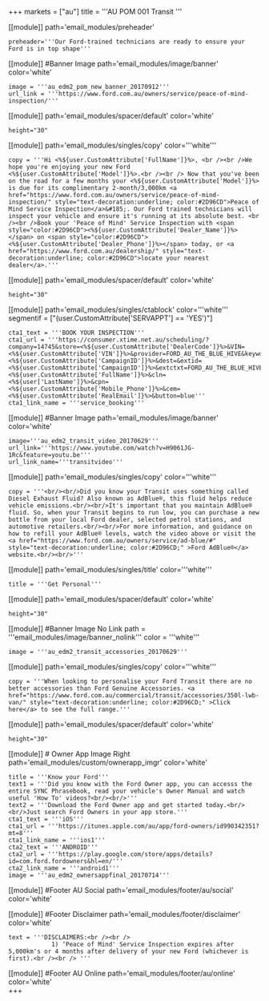 +++
markets = ["au"]
title = '''AU POM 001 Transit '''

[[module]]
path='email_modules/preheader'

	preheader='''Our Ford-trained technicians are ready to ensure your Ford is in top shape'''

[[module]] #Banner Image
path='email_modules/image/banner'
color='white'


	image = '''au_edm2_pom_new_banner_20170912'''
	url_link = '''https://www.ford.com.au/owners/service/peace-of-mind-inspection/'''

    
[[module]]
path='email_modules/spacer/default'
color='white'

	height="30"
    
[[module]]
path='email_modules/singles/copy'
color='''white'''

	copy = '''Hi <%${user.CustomAttribute['FullName']}%>, <br /><br />We hope you're enjoying your new Ford <%${user.CustomAttribute['Model']}%>.<br /><br /> Now that you've been on the road for a few months your <%${user.CustomAttribute['Model']}%> is due for its complimentary 2-month/3,000km <a href="https://www.ford.com.au/owners/service/peace-of-mind-inspection/" style="text-decoration:underline; color:#2D96CD">Peace of Mind Service Inspection</a>&#185;. Our Ford trained technicians will inspect your vehicle and ensure it's running at its absolute best. <br /><br />Book your 'Peace of Mind' Service Inspection with <span style="color:#2D96CD"><%${user.CustomAttribute['Dealer_Name']}%></span> on <span style="color:#2D96CD"><%${user.CustomAttribute['Dealer_Phone']}%></span> today, or <a href="https://www.ford.com.au/dealership/" style="text-decoration:underline; color:#2D96CD">locate your nearest dealer</a>.'''

[[module]]
path='email_modules/spacer/default'
color='white'

	height="30"

[[module]]
path='email_modules/singles/ctablock'
color='''white'''
segmentif = ["(user.CustomAttribute['SERVAPPT'] == 'YES')"]

	cta1_text = '''BOOK YOUR INSPECTION'''
	cta1_url = '''https://consumer.xtime.net.au/scheduling/?company=14745&store=<%${user.CustomAttribute['DealerCode']}%>&VIN=<%${user.CustomAttribute['VIN']}%>&provider=FORD_AU_THE_BLUE_HIVE&keyword=<%${user.CustomAttribute['CampaignID']}%>&dest=&extid=<%${user.CustomAttribute['CampaignID']}%>&extctxt=FORD_AU_THE_BLUE_HIVE&cfn=<%${user.CustomAttribute['FullName']}%>&cln=<%${user['LastName']}%>&cpn=<%${user.CustomAttribute['Mobile_Phone']}%>&cem=<%${user.CustomAttribute['RealEmail']}%>&button=blue'''
	cta1_link_name = '''service_booking'''

[[module]] #Banner Image
path='email_modules/image/banner'
color='white'

	image='''au_edm2_transit_video_20170629'''
	url_link='''https://www.youtube.com/watch?v=H9061JG-1Rc&feature=youtu.be'''
	url_link_name='''transitvideo'''
    
[[module]]
path='email_modules/singles/copy'
color='''white'''

	copy = '''<br/><br/>Did you know your Transit uses something called Diesel Exhaust Fluid? Also known as AdBlue®, this fluid helps reduce vehicle emissions.<br/><br/>It's important that you maintain AdBlue® fluid. So, when your Transit begins to run low, you can purchase a new bottle from your local Ford dealer, selected petrol stations, and automotive retailers.<br/><br/>For more information, and guidance on how to refill your AdBlue® levels, watch the video above or visit the <a href="https://www.ford.com.au/owners/service/ad-blue/#" style="text-decoration:underline; color:#2D96CD;" >Ford AdBlue®</a> website.<br/><br/>'''  
    
[[module]]
path='email_modules/singles/title'
color='''white'''

	title = '''Get Personal'''   

[[module]]
path='email_modules/spacer/default'
color='white'

	height="30"
    
[[module]] #Banner Image No Link
path = '''email_modules/image/banner_nolink'''
color = '''white'''

	image = '''au_edm2_transit_accessories_20170629'''
    
[[module]]
path='email_modules/singles/copy'
color='''white'''

	copy = '''When looking to personalise your Ford Transit there are no better accessories than Ford Genuine Accessories. <a href="https://www.ford.com.au/commercial/transit/accessories/350l-lwb-van/" style="text-decoration:underline; color:#2D96CD;" >Click here</a> to see the full range.'''    
    
[[module]]
path='email_modules/spacer/default'
color='white'

	height="30"

[[module]] # Owner App Image Right
path='email_modules/custom/ownerapp_imgr'
color='white'

	title = '''Know your Ford'''
	text1 = '''Did you know with the Ford Owner app, you can accesss the entire SYNC Phrasebook, read your vehicle's Owner Manual and watch useful 'How To' videos?<br/><br/>'''
	text2 = '''Download the Ford Owner app and get started today.<br/><br/>Just search Ford Owners in your app store.'''
	cta1_text = '''iOS'''
	cta1_url = '''https://itunes.apple.com/au/app/ford-owners/id990342351?mt=8'''
	cta1_link_name = '''ios1'''
	cta2_text = '''ANDROID'''
	cta2_url = '''https://play.google.com/store/apps/details?id=com.ford.fordowners&hl=en/'''
	cta2_link_name = '''android1'''
	image = '''au_edm2_ownersappfinal_20170714'''

[[module]] #Footer AU Social
path='email_modules/footer/au/social'
color='white'

[[module]] #Footer Disclaimer 
path='email_modules/footer/disclaimer'
color='white'

	text = '''DISCLAIMERS:<br /><br />
				1) ‘Peace of Mind' Service Inspection expires after 5,000km's or 4 months after delivery of your new Ford (whichever is first).<br /><br /> '''

[[module]] #Footer AU Online
path='email_modules/footer/au/online'
color='white'    
+++